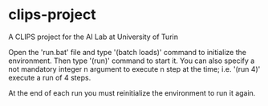 # clips-project
A CLIPS project for the AI Lab at University of Turin

Open the 'run.bat' file and type '(batch loads)' command to initialize the environment. 
Then type '(run)' command to start it. 
You can also specify a not mandatory integer n argument to execute n step at the time; i.e. '(run 4)' execute a run of 4 steps.

At the end of each run you must reinitialize the environment to run it again.
